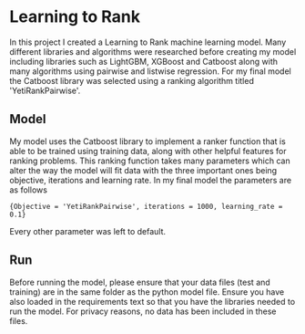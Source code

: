 # Learning to Rank
In this project I created a Learning to Rank machine learning model. Many different libraries and algorithms were researched before creating my model including libraries such as LightGBM, XGBoost and Catboost along with many algorithms using pairwise and listwise regression. For my final model the Catboost library was selected using a ranking algorithm titled 'YetiRankPairwise'. 
## Model
My model uses the Catboost library to implement a ranker function that is able to be trained using training data, along with other helpful features for ranking problems. This ranking function takes many parameters which can alter the way the model will fit data with the three important ones being objective, iterations and learning rate. In my final model the parameters are as follows
```
{Objective = 'YetiRankPairwise', iterations = 1000, learning_rate = 0.1}
```
Every other parameter was left to default.
## Run
Before running the model, please ensure that your data files (test and training) are in the same folder as the python model file. Ensure you have also loaded in the requirements text so that you have the libraries needed to run the model. For privacy reasons, no data has been included in these files.
